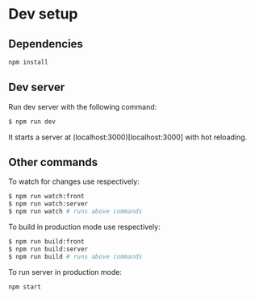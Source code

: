 # Dev setup

## Dependencies

```bash
npm install
```

## Dev server

Run dev server with the following command:

```bash
$ npm run dev
```

It starts a server at (localhost:3000)[localhost:3000] with hot reloading.

## Other commands

To watch for changes use respectively:

```bash
$ npm run watch:front
$ npm run watch:server
$ npm run watch # runs above commands
```

To build in production mode use respectively:

```bash
$ npm run build:front
$ npm run build:server
$ npm run build # runs above commands
```

To run server in production mode:

```bash
npm start
```
